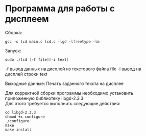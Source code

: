 # Программа для работы с дисплеем

Сборка:
```  
gcc -o lcd main.c lcd.c -lgd -lfreetype -lm  
```

Запуск:  
```
sudo ./lcd [-f file][-i text]  
```
-f вывод данных на дисплей из текстового файла file
-i вывод на дисплей строки text

Выходные данные: 
Печать заданного текста на дисплее  

Для корректной сборки программы необходимо установить приложенную библиотеку libgd-2.3.3  
Для этого требуется выполнить следующие действия:  
```
cd libgd-2.3.3  
chmod +x configure  
./configure  
make  
make install  
```


